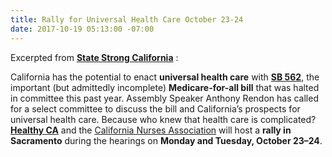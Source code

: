 ```yaml
---
title: Rally for Universal Health Care October 23-24
date: 2017-10-19 05:13:00 -07:00
---
```


Excerpted from [**State Strong California**](https://www.facebook.com/CAStateStrong/) :

California has the potential to enact **universal health care** with [**SB 562**](https://leginfo.legislature.ca.gov/faces/billNavClient.xhtml?bill_id=201720180SB562), the important (but admittedly incomplete) **Medicare-for-all bill** that was halted in committee this past year. Assembly Speaker Anthony Rendon has called for a select committee to discuss the bill and California’s prospects for universal health care. Because who knew that health care is complicated? [**Healthy CA**](http://www.healthycaliforniaact.org/home/) and the [California Nurses Association](http://www.nationalnursesunited.org/california-nurses-association) will host a **rally in Sacramento** during the hearings on **Monday and Tuesday, October 23–24**.